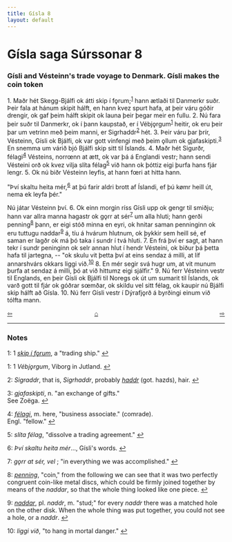 ```yaml
---
title: Gísla 8
layout: default
---
```


# Gísla saga Súrssonar 8

### Gísli and Vésteinn's trade voyage to Denmark. Gísli makes the coin token

1\. Maðr hét Skegg-Bjálfi ok átti skip í f&#x1EB;rum;<sup id="a1">[1](#myfootnote1)</sup> hann ætlaði til Danmerkr suðr. Þeir fala at hánum skipit hálft, en hann kvez spurt hafa, at þeir váru góðir drengir, ok gaf þeim hálft skipit ok launa þeir þegar meir en fullu. 2. Nú fara þeir suðr til Danmerkr, ok í þann kaupstað, er í Vébj&#x1EB;rgum<sup id="a1">[1](#myfootnote1)</sup> heitir, ok eru þeir þar um vetrinn með þeim manni, er Sigrhaddr<sup id="a2">[2](#myfootnote2)</sup> hét. 3. Þeir váru þar þrír, Vésteinn, Gísli ok Bjálfi, ok var gott vinfengi með þeim &#x1EB;llum ok gjafaskipti.<sup id="a3">[3](#myfootnote3)</sup> En snemma um várið bjó Bjálfi skip sitt til Íslands. 4. Maðr hét Sigurðr, félagi<sup id="a4">[4](#myfootnote4)</sup> Vésteins, norr&oelig;nn at ætt, ok var þá á Englandi vestr; hann sendi Vésteini orð ok kvez vilja slíta félag<sup id="a5">[5](#myfootnote5)</sup> við hann ok þóttiz eigi þurfa hans fjár lengr. 5. Ok nú biðr Vésteinn leyfis, at hann f&oelig;ri at hitta hann.

"Því skaltu heita mér,<sup id="a6">[6](#myfootnote6)</sup> at þú farir aldri brott af Íslandi, ef þú k&oslash;mr heill út, nema ek leyfa þér."

Nú játar Vésteinn því. 6. Ok einn morgin ríss Gísli upp ok gengr til smiðju; hann var allra manna hagastr ok g&#x1EB;rr at sér<sup id="a7">[7](#myfootnote7)</sup> um alla hluti; hann gerði penning<sup id="a8">[8](#myfootnote8)</sup> þann, er eigi stóð minna en eyri, ok hnitar saman penninginn ok eru tuttugu naddar<sup id="a9">[9](#myfootnote9)</sup> á, tíu á hvárum hlutnum, ok þykkir sem heill sé, ef saman er lagðr ok má þó taka í sundr í tvá hluti. 7. En frá því er sagt, at hann tekr í sundr peninginn ok selr annan hlut í hendr Vésteini, ok biður þá þetta hafa til jartegna, -- "ok skulu vit þetta því at eins sendaz á milli, at líf annarshvárs okkars liggi við.<sup id="a10">[10](#myfootnote10)</sup> 8. En mér segir svá hugr um, at vit munum þurfa at sendaz á milli, þó at við hittumz eigi sjálfir." 9. Nú ferr Vésteinn vestr til Englands, en þeir Gísli ok Bjálfi til Noregs ok út um sumarit til Íslands, ok varð gott til fjár ok góðrar s&oelig;mðar, ok skildu vel sitt félag, ok kaupir nú Bjálfi skip hálft að Gísla. 10. Nú ferr Gísli vestr í Dýrafj&#x1EB;rð á byrðingi einum við tólfta mann.

<div style="float: left"><a href="http://rcblack.net/Gisla_saga/Gisla_7">⇦</a></div>
<div style="float: right"><a href="http://rcblack.net/Gisla_saga/Gisla_9">⇨</a></div>
<div style="margin: 0 auto; width: 100px;"><a href="http://rcblack.net/Gisla_saga/Gisla_home">&#8962;</a></div>

---

### Notes

<a name="myfootnote1" id="f1">1</a>:
1 [_skip í f&#x1EB;rum_](http://web.ff.cuni.cz/cgi-bin/uaa_slovnik/gmc_search_v3?cmd=viewthis&id=cv:b0185:25), a "trading ship."
[↩](#a1)

<a name="myfootnote1" id="f1">1</a>:
1 _Vébj&#x1EB;rgum_, Viborg in Jutland.
[↩](#a1)

<a name="myfootnote2" id="f2">2</a>:
 _Sigraddr_, that is, _Sigrhaddr_, probably [_haddr_](http://web.ff.cuni.cz/cgi-bin/uaa_slovnik/gmc_search_v3?cmd=viewthis&id=cv:b0227:7) (got. hazds), hair.
[↩](#a2)

<a name="myfootnote3" id="f3">3</a>:
 _gjafaskipti_, n. "an exchange of gifts."   
 See Zoëga.
[↩](#a3)

<a name="myfootnote4" id="f4">4</a>:
 [_félagi_](http://web.ff.cuni.cz/cgi-bin/uaa_slovnik/gmc_search_v3?cmd=viewthis&id=cv:b0150:16), m. here, "business associate." (comrade).   
 Engl. "fellow."
[↩](#a4)

<a name="myfootnote5" id="f5">5</a>:
 _slíta félag_, "dissolve a trading agreement."
[↩](#a5)

<a name="myfootnote6" id="f6">6</a>:
 _Því skaltu heita mér_..., Gísli's words.
[↩](#a6)

<a name="myfootnote7" id="f7">7</a>:
 _g&#x1EB;rr at sér, vel_ ; "in everything we was accomplished."
[↩](#a7)

<a name="myfootnote8" id="f8">8</a>:
 [_penning_](http://web.ff.cuni.cz/cgi-bin/uaa_slovnik/gmc_search_v3?cmd=viewthis&id=cv:b0476:11), "coin," from the following we can see that it was two perfectly congruent coin-like metal discs, which could be firmly joined together by means of the _naddar_, so that the whole thing looked like one piece.
[↩](#a8)

<a name="myfootnote9" id="f9">9</a>:
 [_naddar_](http://web.ff.cuni.cz/cgi-bin/uaa_slovnik/gmc_search_v3?cmd=viewthis&id=cv:b0445:4), pl. _naddr_, m. "stud;" for every _naddr_ there was a matched hole on the other disk. When the whole thing was put together, you could not see a hole, or a _naddr_.
[↩](#a9)

<a name="myfootnote10" id="f10">10</a>:
 _liggi við_, "to hang in mortal danger."
[↩](#a10)
